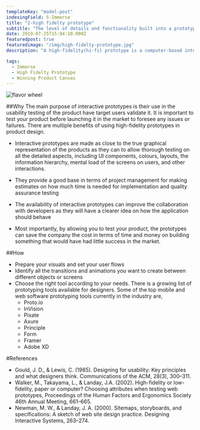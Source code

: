 ```yaml
---
templateKey: "model-post"
indexingField: 5-Immerse
title: "2-high fidelty prototype"
subtitle: "The level of details and functionality built into a prototype"
date: 2019-07-25T15:04:10.000Z
featuredpost: true
featuredimage: "/img/high-fidelty-prototype.jpg"
description: "A high-fidelity(hi-fi) prototype is a computer-based interactive representation of the product in its closest resemblance to the final design in terms of details and functionality. The hi-fi prototypes cover not only the user interface (UI) of the product in terms of visuals and aesthetics, but also the user experience (UX) aspects in terms of interactions, user flow and behaviour."

tags:
  - Immerse
  - High Fidelty Prototype
  - Winning Product Canvas
---
```


![flavor wheel](/img/high-fidelty-prototype.jpg)

##Why
The main purpose of interactive prototypes is their use in the usability testing of the product have target users validate it. It is important to test your product before launching it in the market to foresee any issues or failures. There are multiple benefits of using high-fidelity prototypes in product design.

- Interactive prototypes are made as close to the true graphical representation of the products as they can to allow thorough testing on all the detailed aspects, including UI components, colours, layouts, the information hierarchy, mental load of the screens on users, and other interactions.

- They provide a good base in terms of project management for making estimates on how much time is needed for implementation and quality assurance testing

- The availability of interactive prototypes can improve the collaboration with developers as they will have a clearer idea on how the application should behave

- Most importantly, by allowing you to test your product, the prototypes can save the company the cost in terms of time and money on building something that would have had little success in the market.

##How

- Prepare your visuals and set your user flows
- Identify all the transitions and animations you want to create between different objects or screens
- Choose the right tool according to your needs. There is a growing list of prototyping tools available for designers. Some of the top mobile and web software prototyping tools currently in the industry are,
  - Proto.io
  - InVision
  - Pixate
  - Axure
  - Principle
  - Form
  - Framer
  - Adobe XD

#References

- Gould, J. D., & Lewis, C. (1985). Designing for usability: Key principles and what designers think. Communications of the ACM, 28(3), 300–311.
- Walker, M., Takayama, L., & Landay, J.A. (2002). High-fidelity or low-fidelity, paper or computer? Choosing attributes when testing web prototypes, Proceedings of the Human Factors and Ergonomics Society 46th Annual Meeting, 661–665.
- Newman, M. W., & Landay, J. A. (2000). Sitemaps, storyboards, and specifications: A sketch of web site design practice. Designing Interactive Systems, 263–274.
